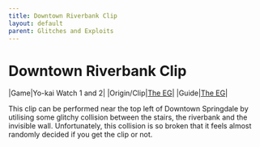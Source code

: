 ```yaml
---
title: Downtown Riverbank Clip
layout: default
parent: Glitches and Exploits
---
```


# Downtown Riverbank Clip

|Game|Yo-kai Watch 1 and 2|
|Origin/Clip|[The EG](https://cdn.discordapp.com/attachments/765979047883964470/1253934570294743070/20240622_004102.mp4?ex=687f1812&is=687dc692&hm=b9ef342d2140d323af48170a04b0658b2dc876d9731bbc0e8679c5795a27eebc&)|
|Guide|[The EG](https://youtu.be/2RhdZIOXZWE?t=255)|

This clip can be performed near the top left of Downtown Springdale by utilising some glitchy collision between the stairs, the riverbank and the invisible wall. Unfortunately, this collision is so broken that it feels almost randomly decided if you get the clip or not.
